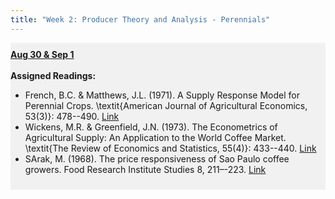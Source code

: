 ```yaml
---
title: "Week 2: Producer Theory and Analysis - Perennials"
---
```


<div style="background-color:rgba(0, 0, 0, 0.0470588); text-align:left; vertical-align: middle; padding:10px 0;">
<b><u>Aug 30 & Sep 1</u></b> <br> <br>
<!--<a  href="/lectures/Week 01 - Overview.pdf" target="_blank">Download Lecture</a> <br> <br>-->
<b>Assigned Readings:</b> <br>

<ul>
  <li>French, B.C. & Matthews, J.L. (1971). A Supply Response Model for Perennial Crops. \textit{American Journal of Agricultural Economics, 53(3)}: 478--490. <a  href="https://www.jstor.org/stable/1238225" target="_blank">Link </a> </li>
  <li> Wickens, M.R. & Greenfield, J.N. (1973). The Econometrics of Agricultural Supply: An Application to the World Coffee Market. \textit{The Review of Economics and Statistics, 55(4)}: 433--440. <a  href="https://www.jstor.org/stable/1925665" target="_blank">Link</a></li>
  <li>SArak, M. (1968). The price responsiveness of Sao Paulo coffee growers. Food Research Institute Studies 8, 211–-223. <a  href="https://ideas.repec.org/a/ags/frisst/134980.html" target="_blank">Link</a></li>
</ul>

</div>

